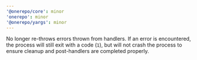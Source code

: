 ```yaml
---
'@onerepo/core': minor
'onerepo': minor
'@onerepo/yargs': minor
---
```


No longer re-throws errors thrown from handlers. If an error is encountered, the process will still exit with a code (`1`), but will not crash the process to ensure cleanup and post-handlers are completed properly.
